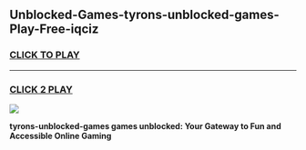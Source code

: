 
## Unblocked-Games-tyrons-unblocked-games-Play-Free-iqciz
<h3>
<a href="https://premium76.site?title=tyrons-unblocked-games&ref=21A">CLICK TO PLAY</a></h3>
<hr>

<h3>
<a href="https://premium76.site?title=tyrons-unblocked-games&ref=21A">CLICK 2 PLAY</a>
  
</h3>

<a href="https://premium76.site?title=tyrons-unblocked-games&ref=21A"><img src="https://clearcache.store/games.png"></a>


**tyrons-unblocked-games games unblocked: Your Gateway to Fun and Accessible Online Gaming**
